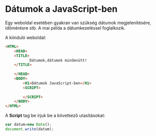 
# Dátumok a JavaScript-ben

Egy weboldal esetében gyakran van szükség dátumok megjelenítésére, időmérésre stb. A mai példa a dátumkezeléssel foglalkozik.

A kiinduló weboldal:

```HTML
<HTML>
    <HEAD>
    <TITLE>
           Dátumok,dátumok mindenütt!
    </TITLE>
        
    </HEAD>
    <BODY>
        <H1>Dátumok JavaScript-ben</H1>
        <SCRIPT>
        
        </SCRIPT>
    </BODY>
</HTML>
```
A **Script** tag be írjuk be a következő utasításokat:

```javascript
var datum=new Date();
document.write(datum);

```
